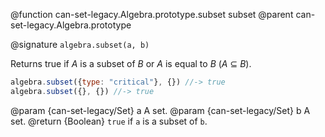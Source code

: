 
@function can-set-legacy.Algebra.prototype.subset subset
@parent can-set-legacy.Algebra.prototype

@signature `algebra.subset(a, b)`

Returns true if _A_ is a subset of _B_ or _A_ is equal to _B_ (_A_ ⊆ _B_).

```js
algebra.subset({type: "critical"}, {}) //-> true
algebra.subset({}, {}) //-> true
```

@param  {can-set-legacy/Set} a A set.
@param  {can-set-legacy/Set} b A set.
@return {Boolean} `true` if `a` is a subset of `b`.
